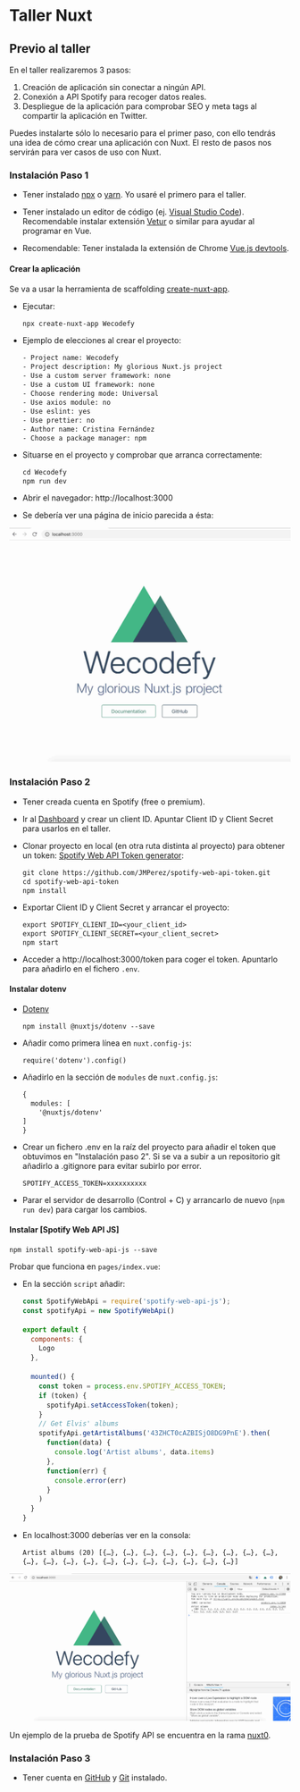 # Taller Nuxt

## Previo al taller

En el taller realizaremos 3 pasos:

1. Creación de aplicación sin conectar a ningún API.
2. Conexión a API Spotify para recoger datos reales.
3. Despliegue de la aplicación para comprobar SEO y meta tags al compartir la aplicación en Twitter.

Puedes instalarte sólo lo necesario para el primer paso, con ello tendrás una idea de cómo crear una aplicación con Nuxt. El resto de pasos nos servirán para ver casos de uso con Nuxt.

### Instalación Paso 1

- Tener instalado [npx](https://www.npmjs.com/package/npx) o [yarn](https://yarnpkg.com/en/). Yo usaré el primero para el taller.

- Tener instalado un editor de código (ej. [Visual Studio Code](https://code.visualstudio.com/)). Recomendable instalar extensión [Vetur](https://github.com/vuejs/vetur) o similar para ayudar al programar en Vue.

- Recomendable: Tener instalada la extensión de Chrome [Vue.js devtools](https://chrome.google.com/webstore/detail/vuejs-devtools/nhdogjmejiglipccpnnnanhbledajbpd?hl=en).

#### Crear la aplicación

Se va a usar la herramienta de scaffolding [create-nuxt-app](https://nuxtjs.org/guide/installation/#using-code-create-nuxt-app-code-).

- Ejecutar:

  ```
  npx create-nuxt-app Wecodefy
  ```

- Ejemplo de elecciones al crear el proyecto:
    ```
    - Project name: Wecodefy
    - Project description: My glorious Nuxt.js project
    - Use a custom server framework: none
    - Use a custom UI framework: none
    - Choose rendering mode: Universal
    - Use axios module: no
    - Use eslint: yes
    - Use prettier: no
    - Author name: Cristina Fernández
    - Choose a package manager: npm
    ```

- Situarse en el proyecto y comprobar que arranca correctamente:

    ```
    cd Wecodefy
    npm run dev
    ```

- Abrir el navegador: http://localhost:3000

- Se debería ver una página de inicio parecida a ésta:

![Imagen página inicio con título y logo](readme-images/home-page.jpg?raw=true)

### Instalación Paso 2

- Tener creada cuenta en Spotify (free o premium).

- Ir al [Dashboard](https://developer.spotify.com/dashboard/) y crear un client ID. Apuntar Client ID y Client Secret para usarlos en el taller.

- Clonar proyecto en local (en otra ruta distinta al proyecto) para obtener un token: [Spotify Web API Token generator](https://github.com/JMPerez/spotify-web-api-token):

    ```
    git clone https://github.com/JMPerez/spotify-web-api-token.git
    cd spotify-web-api-token
    npm install
    ```

- Exportar Client ID y Client Secret y arrancar el proyecto:
    ```
    export SPOTIFY_CLIENT_ID=<your_client_id>
    export SPOTIFY_CLIENT_SECRET=<your_client_secret>
    npm start
    ```

- Acceder a http://localhost:3000/token para coger el token. Apuntarlo para añadirlo en el fichero `.env`.

#### Instalar dotenv

- [Dotenv](https://github.com/nuxt-community/dotenv-module)

  ```
  npm install @nuxtjs/dotenv --save
  ```

- Añadir como primera línea en `nuxt.config-js`:
  ```
  require('dotenv').config()
  ```

- Añadirlo en la sección de `modules` de `nuxt.config.js`:

  ```
  {
    modules: [
      '@nuxtjs/dotenv'
  ]
  }
  ```

- Crear un fichero .env en la raíz del proyecto para añadir el token que obtuvimos en "Instalación paso 2". Si se va a subir a un repositorio git añadirlo a .gitignore para evitar subirlo por error.

  ```
  SPOTIFY_ACCESS_TOKEN=xxxxxxxxxx
  ```

- Parar el servidor de desarrollo (Control + C) y arrancarlo de nuevo (`npm run dev`) para cargar los cambios.

#### Instalar [Spotify Web API JS]

  ```
  npm install spotify-web-api-js --save
  ```

Probar que funciona en `pages/index.vue`:
- En la sección `script` añadir:

  ```js
  const SpotifyWebApi = require('spotify-web-api-js');
  const spotifyApi = new SpotifyWebApi()

  export default {
    components: {
      Logo
    },

    mounted() {
      const token = process.env.SPOTIFY_ACCESS_TOKEN;
      if (token) {
        spotifyApi.setAccessToken(token);
      }
      // Get Elvis' albums
      spotifyApi.getArtistAlbums('43ZHCT0cAZBISjO8DG9PnE').then(
        function(data) {
          console.log('Artist albums', data.items)
        },
        function(err) {
          console.error(err)
        }
      )
    }
  }
  ```

- En localhost:3000 deberías ver en la consola:

  ```
  Artist albums (20) [{…}, {…}, {…}, {…}, {…}, {…}, {…}, {…}, {…}, {…}, {…}, {…}, {…}, {…}, {…}, {…}, {…}, {…}, {…}, {…}]
  ```

![Imagen consola JS](readme-images/spotify-test.jpg?raw=true)

Un ejemplo de la prueba de Spotify API se encuentra en la rama [nuxt0](https://github.com/cristinafsanz/taller-nuxt/tree/nuxt0).

### Instalación Paso 3

- Tener cuenta en [GitHub](https://github.com/) y [Git](https://tutorial.djangogirls.org/es/installation/#instalar-git) instalado.